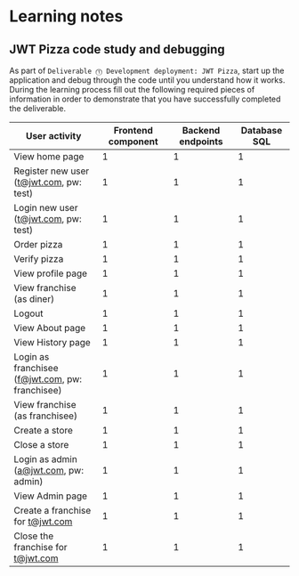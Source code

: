 # Learning notes

## JWT Pizza code study and debugging

As part of `Deliverable ⓵ Development deployment: JWT Pizza`, start up the application and debug through the code until you understand how it works. During the learning process fill out the following required pieces of information in order to demonstrate that you have successfully completed the deliverable.

| User activity                                       | Frontend component | Backend endpoints | Database SQL                                                                                                                                                                                                                                                                                                                                                                                                                                                             |
| --------------------------------------------------- | ------------------ | ----------------- | ------------------------------------------------------------------------------------------------------------------------------------------------------------------------------------------------------------------------------------------------------------------------------------------------------------------------------------------------------------------------------------------------------------------------------------------------------------------------ |
| View home page                                      |               1     |         1          |                  1                                                                                                                                                                                                                                                                                                                                                                                                                                                        |
| Register new user<br/>(t@jwt.com, pw: test)         |           1         |       1            |           1                                                                                                                                                                                                                                                                                                                                                                                                                                                               |
| Login new user<br/>(t@jwt.com, pw: test)            |        1            |         1          |                   1                                                                                                                                                                                                                                                                                                                                                                                                                                                       |
| Order pizza                                         |           1         |      1             |              1                                                                                                                                                                                                                                                                                                                                                                                                                                                            |
| Verify pizza                                        |               1     |           1          |                      1                                                                                                                                                                                                                                                                                                                                                                                                                                                    |
| View profile page                                   |               1     |         1          |               1                                                                                                                                                                                                                                                                                                                                                                                                                                                           |
| View franchise<br/>(as diner)                       |             1       |         1         |              1                                                                                                                                                                                                                                                                                                                                                                                                                                                            |
| Logout                                              |        1            |           1        |         1   |
| View About page                                     |              1      |               1    |              1                                                                                                                                                                                                                                                                                                                                                                                                                                                            |
| View History page                                   |                1    |            1       |              1                                                                                                                                                                                                                                                                                                                                                                                                                                                            |
| Login as franchisee<br/>(f@jwt.com, pw: franchisee) |              1      |            1       |                  1                                                                                                                                                                                                                                                                                                                                                                                                                                                        |
| View franchise<br/>(as franchisee)                  |              1      |          1         |          1                                                                                                                                                                                                                                                                                                                                                                                                                                                                |
| Create a store                                      |           1         |         1          |           1                                                                                                                                                                                                                                                                                                                                                                                                                                                               |
| Close a store                                       |          1          |         1          |            1                                                                                                                                                                                                                                                                                                                                                                                                                                                              |
| Login as admin<br/>(a@jwt.com, pw: admin)           |         1           |          1         |            1                                                                                                                                                                                                                                                                                                                                                                                                                                                              |
| View Admin page                                     |         1           |          1         |             1                                                                                                                                                                                                                                                                                                                                                                                                                                                             |
| Create a franchise for t@jwt.com                    |         1           |         1          |         1                                                                                                                                                                                                                                                                                                                                                                                                                                                                 |
| Close the franchise for t@jwt.com                   |              1      |          1         |            1                                                                                                                                                                                                                                                                                                                                                                                                                                                              |
